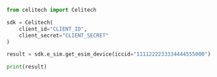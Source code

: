 ```python
from celitech import Celitech

sdk = Celitech(
    client_id="CLIENT_ID",
    client_secret="CLIENT_SECRET"
)

result = sdk.e_sim.get_esim_device(iccid="1111222233334444555000")

print(result)

```

<!-- This file was generated by liblab | https://liblab.com/ -->
